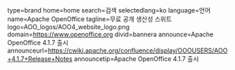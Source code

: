 type=brand
home=home
search=검색
selectedlang=ko
language=언어
name=Apache OpenOffice
tagline=무료 공개 생산성 스위트
logo=AOO_logos/AOO4_website_logo.png
domain=https://www.openoffice.org
divid=bannera
announce=Apache OpenOffice 4.1.7 출시
announceurl=https://cwiki.apache.org/confluence/display/OOOUSERS/AOO+4.1.7+Release+Notes
announcetip=Apache OpenOffice 4.1.7 출시
